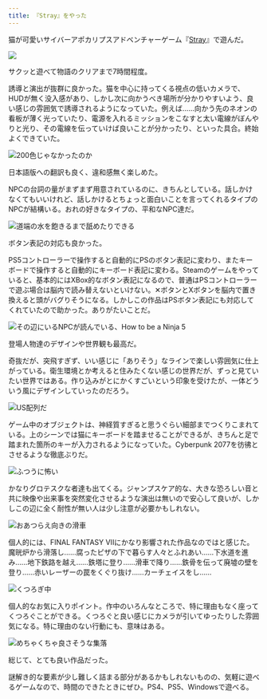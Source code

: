 ```yaml
---
title: 『Stray』をやった
---
```

猫が可愛いサイバーアポカリプスアドベンチャーゲーム『[Stray](https://store.steampowered.com/app/1332010/Stray/?l=japanese)』で遊んだ。

![](https://lh6.googleusercontent.com/UXhxXl0qxVlWzviWpskAop4hctF58Mzp0vR3TLkVFRkGBQ282ntcge57s_uhAYMfa9y_EDXPrtWiiJnhnJv7XOM6cYkNTQPMvstMkSN3CQrTCrbp05mfzJQwheS_RMVKkYMf0eCylsUGkf8bd7uxUXV_h4-ZUbLy9QrrstGiwYsqj4fibQieQ0XvDw)

サクッと遊べて物語のクリアまで7時間程度。

誘導と演出が抜群に良かった。猫を中心に持ってくる視点の低いカメラで、HUDが無く没入感があり、しかし次に向かうべき場所が分かりやすいよう、良い感じの雰囲気で誘導されるようになっていた。例えば……向かう先のネオンの看板が薄く光っていたり、電源を入れるミッションをこなすと太い電線がぼんやりと光り、その電線を伝っていけば良いことが分かったり、といった具合。終始よくできていた。

![](https://lh5.googleusercontent.com/j38gd6vhJm49QWz4xOKrFiDLznzCZwGH846PYP0pfnpRQaYDq9-yKx3q6K5BPUOS6io1Wc4XerrrhtBzR_3B0QzxxDaEYCNfhVOfS2K5kTcQAK22NOgtVWM_8RhbjyrUeiNP5gWpxVpuryD_Ghai_M1cYVHoBy_JkYDF5GcLkdATd2Bf_MW7C5ZTRg "200色じゃなかったのか")

日本語版への翻訳も良く、違和感無く楽しめた。

NPCの台詞の量がまずまず用意されているのに、きちんとしている。話しかけなくてもいいけれど、話しかけるとちょっと面白いことを言ってくれるタイプのNPCが結構いる。おれの好きなタイプの、平和なNPC達だ。

![](https://lh5.googleusercontent.com/quxPT7TiUnJxbEblXbUr7-YpJVLeS5YSAcHqpO6z0AL0JRJmsZ8SzNBt_XGdwozefsUokOnqXyW8eGXbnD_NgODXsXWcKmulzUeHzev-I0ENam59cIfNT7EDPKSw1GPpX5lLxO7kUabE4t6Q6AW2qg44bSMa5_P9NqNd6H2ouO_c9a8mpXcr5HsUYQ "道端の水を飽きるまで舐めたりできる")

ボタン表記の対応も良かった。

PS5コントローラーで操作すると自動的にPSのボタン表記に変わり、またキーボードで操作すると自動的にキーボード表記に変わる。Steamのゲームをやっていると、基本的にはXBox的なボタン表記になるので、普通はPSコントローラーで遊ぶ場合は脳内で読み替えないといけない。✕ボタンとXボタンを脳内で置き換えると頭がバグりそうになる。しかしこの作品はPSボタン表記にも対応してくれていたので助かった。ありがたいことだ。

![](https://lh5.googleusercontent.com/aaB3b8uyAnr_xDV6CQSi3InRijqY9xQsOtuK859krMxTgWc5y9ODNK3RWII-b2gImlYZIC8Zq2_iV3jr3z58UnysEM-T8r5tGHh6lKVOW_uuUR2L-JTEqImuJxulsF9cOhdkYHQhW_8V4LRYd1Xj82ujwqa5ffCFHCXRgYugsDjowkY2NH61kwUrQA "その辺にいるNPCが読んでいる、How to be a Ninja 5")

登場人物達のデザインや世界観も最高だ。

奇抜だが、突飛すぎず、いい感じに「ありそう」なラインで楽しい雰囲気に仕上がっている。衛生環境とか考えると住みたくない感じの世界だが、ずっと見ていたい世界ではある。作り込みがとにかくすごいという印象を受けたが、一体どういう風にデザインしていったのだろう。

![](https://lh3.googleusercontent.com/83H9YT4K6FJq8eJMDd0lqwMEZG61PgIQe8dzsX4tZBh9o_aR41KbDfeHu6iGv7oiuyS8dFnwKKR9R6ta8pcGNLVMEcJoS4_EcJJSRfjLjhAXb_M9NOQpGmHvyoIOK3zRx_VGxwWo96_o2fHfZfcvWgZC6QIiOGQ2h0RBurD1k6n9ciwi19YEI5IanQ "US配列だ")

ゲーム中のオブジェクトは、神経質すぎると思うぐらい細部までつくりこまれている。上のシーンでは猫にキーボードを踏ませることができるが、きちんと足で踏まれた箇所のキーが入力されるようになっていた。Cyberpunk 2077を彷彿とさせるような徹底ぶりだ。

![](https://lh6.googleusercontent.com/5AH2PTaSOaMmC4Ir3_V3sgEWQvlo1AuPQ9j9EyZgKl5cdiifb4vqNnQp_uYHQfYFqNdAUdWN6OEpokJjXFzqEbQI5nhpwSAxSk6r6sjKp3XdeSE6CuVKcMfKZCo6BSgDrjiI6QxlH_MFEf_xXXVgj98dH_a1_5IN3eAOMP0ADS9MtdHNficU0IjkTQ "ふつうに怖い")

かなりグロテスクな者達も出てくる。ジャンプスケア的な、大きな恐ろしい音と共に映像や出来事を突然変化させるような演出は無いので安心して良いが、しかしこの辺に全く耐性が無い人は少し注意が必要かもしれない。

![](https://lh4.googleusercontent.com/8gAZ2unef-2nC_1Okr4MOJZ83IHzImL3E19SJX2OxoJK-dJESSYAWuHwrNv4CwhzSwZWWV-0Azbur374-LMLaF2d9tYmH4x6LkMizE2sI4q8miZzxdMbZUDVGCDc2BHE-JwnCVXlAqA9fdzijuDND6wTC5OKgFuGeI1hbFmMJhxXViInAzzMRC-VxQ "おあつらえ向きの滑車")

個人的には、FINAL FANTASY VIIにかなり影響された作品なのではと感じた。魔晄炉から滑落し……腐ったピザの下で暮らす人々とふれあい……下水道を進み……地下鉄路を越え……鉄塔に登り……滑車で降り……鉄骨を伝って廃墟の壁を登り……赤いレーザーの罠をくぐり抜け……カーチェイスをし……

![](https://lh3.googleusercontent.com/5Jzpx6rjV-bMqHTl1WQHfyzQW_n6CSdMb_mWbcUpRgX7NFpdYS7Cxgxhi3naRNNWHHoMBUWnZJTWyqoqkpwv7Qn6l9lxESsEhDd2loMrpoP7iAmaASNbRPgoMtTyGCVsAARxAVag1ZXf8hTxXvCtz1GqrA6-FV4BkZktclWzktsE0nLvDwBTehGGJQ "くつろぎ中")

個人的なお気に入りポイント。作中のいろんなところで、特に理由もなく座ってくつろぐことができる。くつろぐと良い感じにカメラが引いてゆったりした雰囲気になる。特に理由のない行動にも、意味はある。

![](https://lh6.googleusercontent.com/yjTRL66UxmzSWHsgq0sA3hvCfzEoQr2Ii-pxeaL5AvNsfd_Nd7vUTEKrh0I99SOmVCM_GhBxtbgnXxDPz93ayuTVYR3DHpx7cR68pBnZ54dDVRPEZ9uPuoVKOawX3CsPUsteCs1_L9ns1c9NYT2by9gEBfuNh--paxJ7aTPdgIpH-OPD9i1SSmiMsg "めちゃくちゃ良さそうな集落")

総じて、とても良い作品だった。

謎解き的な要素が少し難しく詰まる部分があるかもしれないものの、気軽に遊べるゲームなので、時間のできたときにぜひ。PS4、PS5、Windowsで遊べる。
